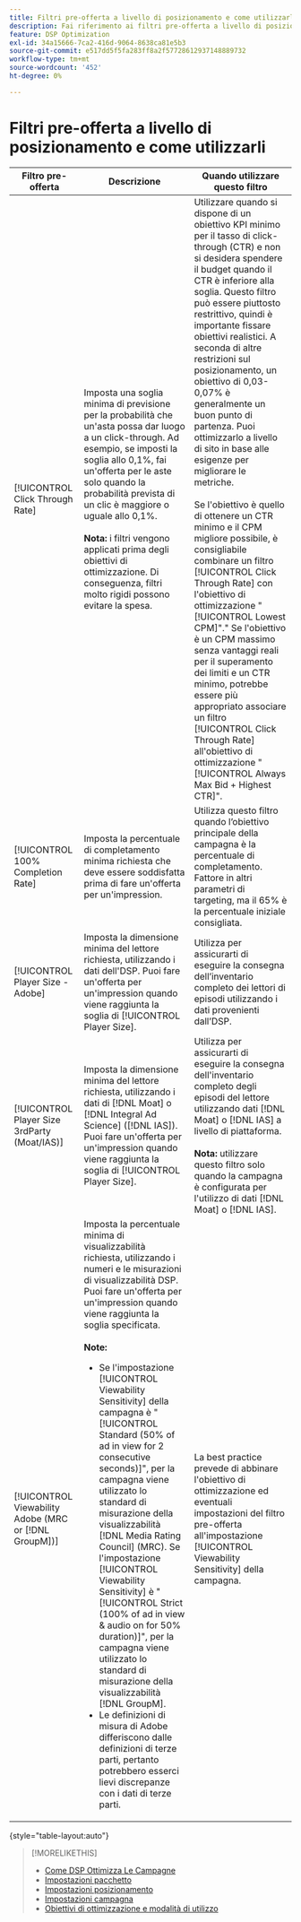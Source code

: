 ```yaml
---
title: Filtri pre-offerta a livello di posizionamento e come utilizzarli
description: Fai riferimento ai filtri pre-offerta a livello di posizionamento disponibili e scopri come utilizzarli.
feature: DSP Optimization
exl-id: 34a15666-7ca2-416d-9064-8638ca81e5b3
source-git-commit: e517dd5f5fa283ff8a2f57728612937148889732
workflow-type: tm+mt
source-wordcount: '452'
ht-degree: 0%

---
```


# Filtri pre-offerta a livello di posizionamento e come utilizzarli

| Filtro pre-offerta | Descrizione | Quando utilizzare questo filtro |
| ---------------| ----------- | ---------------------- |
| [!UICONTROL Click Through Rate] | Imposta una soglia minima di previsione per la probabilità che un&#39;asta possa dar luogo a un click-through. Ad esempio, se imposti la soglia allo 0,1%, fai un&#39;offerta per le aste solo quando la probabilità prevista di un clic è maggiore o uguale allo 0,1%.<br><br><b>Nota:</b> i filtri vengono applicati prima degli obiettivi di ottimizzazione. Di conseguenza, filtri molto rigidi possono evitare la spesa. | Utilizzare quando si dispone di un obiettivo KPI minimo per il tasso di click-through (CTR) e non si desidera spendere il budget quando il CTR è inferiore alla soglia. Questo filtro può essere piuttosto restrittivo, quindi è importante fissare obiettivi realistici. A seconda di altre restrizioni sul posizionamento, un obiettivo di 0,03-0,07% è generalmente un buon punto di partenza. Puoi ottimizzarlo a livello di sito in base alle esigenze per migliorare le metriche.<br><br>Se l&#39;obiettivo è quello di ottenere un CTR minimo e il CPM migliore possibile, è consigliabile combinare un filtro [!UICONTROL Click Through Rate] con l&#39;obiettivo di ottimizzazione &quot;[!UICONTROL Lowest CPM]&quot;.&quot; Se l&#39;obiettivo è un CPM massimo senza vantaggi reali per il superamento dei limiti e un CTR minimo, potrebbe essere più appropriato associare un filtro [!UICONTROL Click Through Rate] all&#39;obiettivo di ottimizzazione &quot;[!UICONTROL Always Max Bid + Highest CTR]&quot;. |
| [!UICONTROL 100% Completion Rate] | Imposta la percentuale di completamento minima richiesta che deve essere soddisfatta prima di fare un&#39;offerta per un&#39;impression. | Utilizza questo filtro quando l’obiettivo principale della campagna è la percentuale di completamento. Fattore in altri parametri di targeting, ma il 65% è la percentuale iniziale consigliata. |
| [!UICONTROL Player Size - Adobe] | Imposta la dimensione minima del lettore richiesta, utilizzando i dati dell&#39;DSP. Puoi fare un&#39;offerta per un&#39;impression quando viene raggiunta la soglia di [!UICONTROL Player Size]. | Utilizza per assicurarti di eseguire la consegna dell’inventario completo dei lettori di episodi utilizzando i dati provenienti dall’DSP. |
| [!UICONTROL Player Size 3rdParty (Moat/IAS)] | Imposta la dimensione minima del lettore richiesta, utilizzando i dati di [!DNL Moat] o [!DNL Integral Ad Science] ([!DNL IAS]). Puoi fare un&#39;offerta per un&#39;impression quando viene raggiunta la soglia di [!UICONTROL Player Size]. | Utilizza per assicurarti di eseguire la consegna dell&#39;inventario completo degli episodi del lettore utilizzando dati [!DNL Moat] o [!DNL IAS] a livello di piattaforma.<br><br><b>Nota:</b> utilizzare questo filtro solo quando la campagna è configurata per l&#39;utilizzo di dati [!DNL Moat] o [!DNL IAS]. |
| [!UICONTROL Viewability Adobe (MRC or [!DNL GroupM])] | Imposta la percentuale minima di visualizzabilità richiesta, utilizzando i numeri e le misurazioni di visualizzabilità DSP. Puoi fare un&#39;offerta per un&#39;impression quando viene raggiunta la soglia specificata.<br><br><b>Note:</b><ul><li>Se l&#39;impostazione [!UICONTROL Viewability Sensitivity] della campagna è &quot;[!UICONTROL Standard (50% of ad in view for 2 consecutive seconds)]&quot;, per la campagna viene utilizzato lo standard di misurazione della visualizzabilità [!DNL Media Rating Council] (MRC). Se l&#39;impostazione [!UICONTROL Viewability Sensitivity] è &quot;[!UICONTROL Strict (100% of ad in view & audio on for 50% duration)]&quot;, per la campagna viene utilizzato lo standard di misurazione della visualizzabilità [!DNL GroupM].</li><li>Le definizioni di misura di Adobe differiscono dalle definizioni di terze parti, pertanto potrebbero esserci lievi discrepanze con i dati di terze parti.</li></ul> | La best practice prevede di abbinare l&#39;obiettivo di ottimizzazione ed eventuali impostazioni del filtro pre-offerta all&#39;impostazione [!UICONTROL Viewability Sensitivity] della campagna. |

{style="table-layout:auto"}

>[!MORELIKETHIS]
>
>* [Come DSP Ottimizza Le Campagne](optimization-how-dsp-optimizes-campaigns.md)
>* [Impostazioni pacchetto](/help/dsp/campaign-management/packages/package-settings.md)
>* [Impostazioni posizionamento](/help/dsp/campaign-management/placements/placement-settings.md)
>* [Impostazioni campagna](/help/dsp/campaign-management/campaigns/campaign-settings.md)
>* [Obiettivi di ottimizzazione e modalità di utilizzo](optimization-goals.md)
